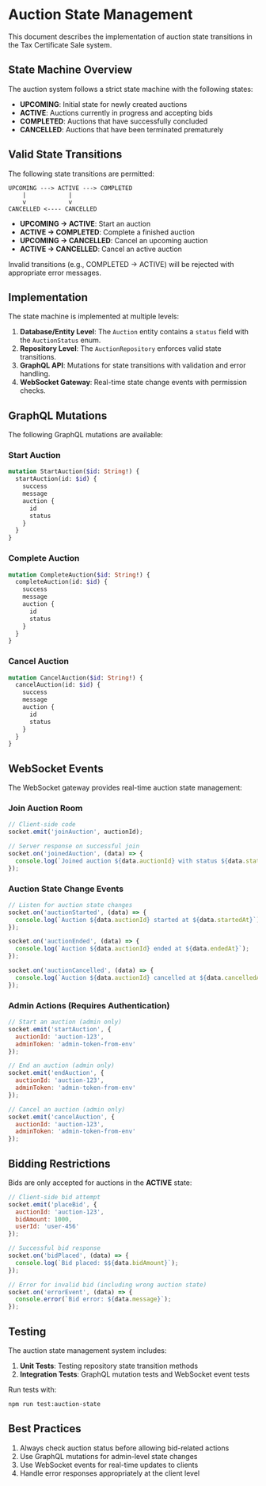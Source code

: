# Auction State Management

This document describes the implementation of auction state transitions in the Tax Certificate Sale system.

## State Machine Overview

The auction system follows a strict state machine with the following states:

- **UPCOMING**: Initial state for newly created auctions
- **ACTIVE**: Auctions currently in progress and accepting bids
- **COMPLETED**: Auctions that have successfully concluded
- **CANCELLED**: Auctions that have been terminated prematurely

## Valid State Transitions

The following state transitions are permitted:

```
UPCOMING ---> ACTIVE ---> COMPLETED
    |            |
    v            v
CANCELLED <---- CANCELLED
```

- **UPCOMING → ACTIVE**: Start an auction
- **ACTIVE → COMPLETED**: Complete a finished auction
- **UPCOMING → CANCELLED**: Cancel an upcoming auction
- **ACTIVE → CANCELLED**: Cancel an active auction

Invalid transitions (e.g., COMPLETED → ACTIVE) will be rejected with appropriate error messages.

## Implementation

The state machine is implemented at multiple levels:

1. **Database/Entity Level**: The `Auction` entity contains a `status` field with the `AuctionStatus` enum.
2. **Repository Level**: The `AuctionRepository` enforces valid state transitions.
3. **GraphQL API**: Mutations for state transitions with validation and error handling.
4. **WebSocket Gateway**: Real-time state change events with permission checks.

## GraphQL Mutations

The following GraphQL mutations are available:

### Start Auction

```graphql
mutation StartAuction($id: String!) {
  startAuction(id: $id) {
    success
    message
    auction {
      id
      status
    }
  }
}
```

### Complete Auction

```graphql
mutation CompleteAuction($id: String!) {
  completeAuction(id: $id) {
    success
    message
    auction {
      id
      status
    }
  }
}
```

### Cancel Auction

```graphql
mutation CancelAuction($id: String!) {
  cancelAuction(id: $id) {
    success
    message
    auction {
      id
      status
    }
  }
}
```

## WebSocket Events

The WebSocket gateway provides real-time auction state management:

### Join Auction Room

```javascript
// Client-side code
socket.emit('joinAuction', auctionId);

// Server response on successful join
socket.on('joinedAuction', (data) => {
  console.log(`Joined auction ${data.auctionId} with status ${data.status}`);
});
```

### Auction State Change Events

```javascript
// Listen for auction state changes
socket.on('auctionStarted', (data) => {
  console.log(`Auction ${data.auctionId} started at ${data.startedAt}`);
});

socket.on('auctionEnded', (data) => {
  console.log(`Auction ${data.auctionId} ended at ${data.endedAt}`);
});

socket.on('auctionCancelled', (data) => {
  console.log(`Auction ${data.auctionId} cancelled at ${data.cancelledAt}`);
});
```

### Admin Actions (Requires Authentication)

```javascript
// Start an auction (admin only)
socket.emit('startAuction', { 
  auctionId: 'auction-123', 
  adminToken: 'admin-token-from-env' 
});

// End an auction (admin only)
socket.emit('endAuction', { 
  auctionId: 'auction-123', 
  adminToken: 'admin-token-from-env' 
});

// Cancel an auction (admin only)
socket.emit('cancelAuction', { 
  auctionId: 'auction-123', 
  adminToken: 'admin-token-from-env' 
});
```

## Bidding Restrictions

Bids are only accepted for auctions in the **ACTIVE** state:

```javascript
// Client-side bid attempt
socket.emit('placeBid', {
  auctionId: 'auction-123',
  bidAmount: 1000,
  userId: 'user-456'
});

// Successful bid response
socket.on('bidPlaced', (data) => {
  console.log(`Bid placed: $${data.bidAmount}`);
});

// Error for invalid bid (including wrong auction state)
socket.on('errorEvent', (data) => {
  console.error(`Bid error: ${data.message}`);
});
```

## Testing

The auction state management system includes:

1. **Unit Tests**: Testing repository state transition methods
2. **Integration Tests**: GraphQL mutation tests and WebSocket event tests

Run tests with:

```bash
npm run test:auction-state
```

## Best Practices

1. Always check auction status before allowing bid-related actions
2. Use GraphQL mutations for admin-level state changes
3. Use WebSocket events for real-time updates to clients
4. Handle error responses appropriately at the client level 